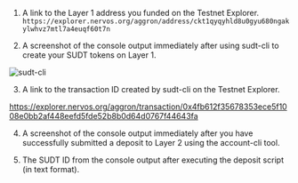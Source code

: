 1. A link to the Layer 1 address you funded on the Testnet Explorer.
``` https://explorer.nervos.org/aggron/address/ckt1qyqyhld8u0gyu680ngakylwhvz7mtl7a4euqf60t7n ```

2. A screenshot of the console output immediately after using sudt-cli to create your SUDT tokens on Layer 1.

![sudt-cli](https://github.com/cesheep/gitcoin-nervo/blob/main/Step%204/sudtTrasnfer.png)

3. A link to the transaction ID created by sudt-cli on the Testnet Explorer.

https://explorer.nervos.org/aggron/transaction/0x4fb612f35678353ece5f1008e0bb2af448eefd5fde52b8b0d64d0767f44643fa

4. A screenshot of the console output immediately after you have successfully submitted a deposit to Layer 2 using the account-cli tool.


5. The SUDT ID from the console output after executing the deposit script (in text format).

``` ```
